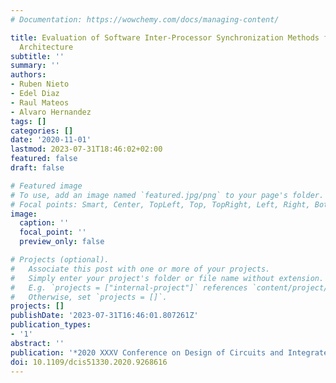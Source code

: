 ```yaml
---
# Documentation: https://wowchemy.com/docs/managing-content/

title: Evaluation of Software Inter-Processor Synchronization Methods for the Zynq-UltraScale$mathplus$
  Architecture
subtitle: ''
summary: ''
authors:
- Ruben Nieto
- Edel Diaz
- Raul Mateos
- Alvaro Hernandez
tags: []
categories: []
date: '2020-11-01'
lastmod: 2023-07-31T18:46:02+02:00
featured: false
draft: false

# Featured image
# To use, add an image named `featured.jpg/png` to your page's folder.
# Focal points: Smart, Center, TopLeft, Top, TopRight, Left, Right, BottomLeft, Bottom, BottomRight.
image:
  caption: ''
  focal_point: ''
  preview_only: false

# Projects (optional).
#   Associate this post with one or more of your projects.
#   Simply enter your project's folder or file name without extension.
#   E.g. `projects = ["internal-project"]` references `content/project/deep-learning/index.md`.
#   Otherwise, set `projects = []`.
projects: []
publishDate: '2023-07-31T16:46:01.807261Z'
publication_types:
- '1'
abstract: ''
publication: '*2020 XXXV Conference on Design of Circuits and Integrated Systems (DCIS)*'
doi: 10.1109/dcis51330.2020.9268616
---
```

